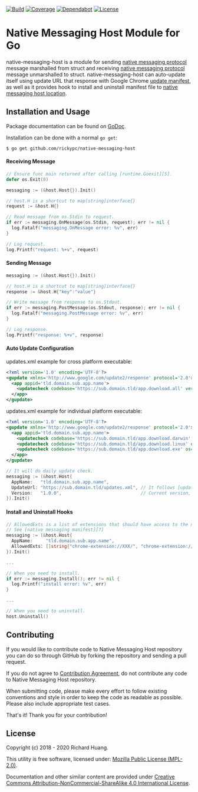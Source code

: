 [![Build](https://img.shields.io/travis/rickypc/native-messaging-host)](https://bit.ly/2ItWBWM)
[![Coverage](https://img.shields.io/codecov/c/github/rickypc/native-messaging-host)](https://bit.ly/2TwjOyb)
[![Dependabot](https://api.dependabot.com/badges/status?host=github&repo=rickypc/native-messaging-host)](https://bit.ly/2KIM5vs)
[![License](https://img.shields.io/github/license/rickypc/native-messaging-host)][8]

# Native Messaging Host Module for Go

native-messaging-host is a module for sending [native messaging protocol][1]
message marshalled from struct and receiving [native messaging protocol][1]
message unmarshalled to struct. native-messaging-host can auto-update itself
using update URL that response with Google Chrome [update manifest][2],
as well as it provides hook to install and uninstall manifest file to
[native messaging host location][3].

## Installation and Usage

Package documentation can be found on [GoDoc][4].

Installation can be done with a normal `go get`:

```
$ go get github.com/rickypc/native-messaging-host
```

#### Receiving Message

```go
// Ensure func main returned after calling [runtime.Goexit][5].
defer os.Exit(0)

messaging := (&host.Host{}).Init()

// host.H is a shortcut to map[string]interface{}
request := &host.H{}

// Read message from os.Stdin to request.
if err := messaging.OnMessage(os.Stdin, request); err != nil {
  log.Fatalf("messaging.OnMessage error: %v", err)
}

// Log request.
log.Printf("request: %+v", request)
```

#### Sending Message

```go
messaging := (&host.Host{}).Init()

// host.H is a shortcut to map[string]interface{}
response := &host.H{"key":"value"}

// Write message from response to os.Stdout.
if err := messaging.PostMessage(os.Stdout, response); err != nil {
  log.Fatalf("messaging.PostMessage error: %v", err)
}

// Log response.
log.Printf("response: %+v", response)
```

#### Auto Update Configuration

updates.xml example for cross platform executable:

```xml
<?xml version='1.0' encoding='UTF-8'?>
<gupdate xmlns='http://www.google.com/update2/response' protocol='2.0'>
  <app appid='tld.domain.sub.app.name'>
    <updatecheck codebase='https://sub.domain.tld/app.download.all' version='1.0.0' />
  </app>
</gupdate>
```

updates.xml example for individual platform executable:

```xml
<?xml version='1.0' encoding='UTF-8'?>
<gupdate xmlns='http://www.google.com/update2/response' protocol='2.0'>
  <app appid='tld.domain.sub.app.name'>
    <updatecheck codebase='https://sub.domain.tld/app.download.darwin' os='darwin' version='1.0.0' />
    <updatecheck codebase='https://sub.domain.tld/app.download.linux' os='linux' version='1.0.0' />
    <updatecheck codebase='https://sub.domain.tld/app.download.exe' os='windows' version='1.0.0' />
  </app>
</gupdate>
```

```go
// It will do daily update check.
messaging := (&host.Host{
  AppName:   "tld.domain.sub.app.name",
  UpdateUrl: "https://sub.domain.tld/updates.xml", // It follows [update manifest][2]
  Version:   "1.0.0",                              // Current version, it must follow [SemVer][6]
}).Init()
```

#### Install and Uninstall Hooks

```go
// AllowedExts is a list of extensions that should have access to the native messaging host. 
// See [native messaging manifest][7]
messaging := (&host.Host{
  AppName:     "tld.domain.sub.app.name",
  AllowedExts: []string{"chrome-extension://XXX/", "chrome-extension://YYY/"},
}).Init()

...

// When you need to install.
if err := messaging.Install(); err != nil {
  log.Printf("install error: %v", err)
}

...

// When you need to uninstall.
host.Uninstall()
```

Contributing
-
If you would like to contribute code to Native Messaging Host repository you can do so
through GitHub by forking the repository and sending a pull request.

If you do not agree to [Contribution Agreement](CONTRIBUTING.md), do not
contribute any code to Native Messaging Host repository.

When submitting code, please make every effort to follow existing conventions
and style in order to keep the code as readable as possible. Please also include
appropriate test cases.

That's it! Thank you for your contribution!

License
-
Copyright (c) 2018 - 2020 Richard Huang.

This utility is free software, licensed under: [Mozilla Public License (MPL-2.0)][8].

Documentation and other similar content are provided under [Creative Commons Attribution-NonCommercial-ShareAlike 4.0 International License][9].

[1]: https://bit.ly/3axo5Xv
[2]: https://bit.ly/2vOdAR5
[3]: https://bit.ly/2TuQrMw
[4]: https://bit.ly/2TMGqcj
[5]: https://bit.ly/2Tt4Poo
[6]: https://bit.ly/3cAVAdq
[7]: https://bit.ly/3aDA1Hv
[8]: https://mzl.la/2vLmCye
[9]: https://bit.ly/2SMCRlS
